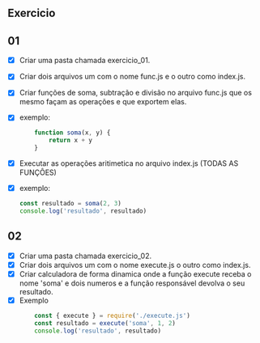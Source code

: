 
## Exercicio

## 01
 - [x] Criar uma pasta chamada exercicio_01.
 - [x] Criar dois arquivos um com o nome func.js e o outro como index.js.
 - [x] Criar funções de soma, subtração e divisão no arquivo func.js que os mesmo façam as operações e que exportem elas.
 - [x] exemplo:
    ```js
        function soma(x, y) {
            return x + y
        }
    ```
 - [x] Executar as operações aritimetica no arquivo index.js (TODAS AS FUNÇÔES)   
 - [x] exemplo:

    ```js
    const resultado = soma(2, 3)
    console.log('resultado', resultado)
    ```

## 02
 - [x] Criar uma pasta chamada exercicio_02.
 - [x] Criar dois arquivos um com o nome execute.js o outro como index.js.
 - [x] Criar calculadora de forma dinamica onde a função execute receba o nome 'soma' e dois numeros e a função responsável devolva o seu resultado.
 - [x] Exemplo
    ```js
        const { execute } = require('./execute.js')
        const resultado = execute('soma', 1, 2)
        console.log('resultado', resultado)
    ```
